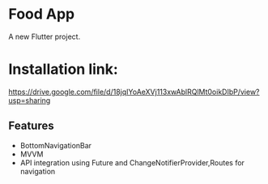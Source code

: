 # Food App

A new Flutter project.
# Installation link:
https://drive.google.com/file/d/18jqIYoAeXVj113xwAblRQlMt0oikDIbP/view?usp=sharing

## Features

- BottomNavigationBar
- MVVM
- API integration using Future and ChangeNotifierProvider,Routes for navigation

